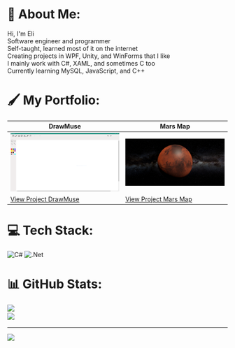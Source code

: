 # 💫 About Me:
Hi, I'm Eli<br>Software engineer and programmer<br>Self-taught, learned most of it on the internet<br>Creating projects in WPF, Unity, and WinForms that I like<br>I mainly work with C#, XAML, and sometimes C too<br>Currently learning MySQL, JavaScript, and C++


# 🖌️ My Portfolio:

| DrawMuse | Mars Map |
| --- | --- |
| ![DrawMuse Interface](https://github.com/Eli-Zaib/DrawMuse/blob/master/Images/Interface1.PNG) | ![MarsMap Interface](https://github.com/Eli-Zaib/MarsMap/blob/main/ScreenShots/MarsGlobeScreenShot.png) |
| [View Project DrawMuse](https://github.com/Eli-Zaib/DrawMuse) | [View Project Mars Map](https://github.com/Eli-Zaib/MarsMap) |

# 💻 Tech Stack:
![C#](https://img.shields.io/badge/c%23-%23239120.svg?style=for-the-badge&logo=csharp&logoColor=white) ![.Net](https://img.shields.io/badge/.NET-5C2D91?style=for-the-badge&logo=.net&logoColor=white)

# 📊 GitHub Stats:
![](https://github-readme-stats.vercel.app/api?username=Eli-Zaib&theme=rose&hide_border=false&include_all_commits=false&count_private=false)<br/>
![](https://github-readme-stats.vercel.app/api/top-langs/?username=Eli-Zaib&theme=rose&hide_border=false&include_all_commits=false&count_private=false&layout=compact)

---
[![](https://visitcount.itsvg.in/api?id=Eli-Zaib&icon=0&color=0)](https://visitcount.itsvg.in)
